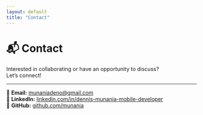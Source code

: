 ```yaml
---
layout: default
title: "Contact"
---
```


# 📬 Contact

Interested in collaborating or have an opportunity to discuss?  
Let’s connect!

---

📧 **Email:** [munaniadeno@gmail.com](mailto:munaniadeno@gmail.com)  
🔗 **LinkedIn:** [linkedin.com/in/dennis-munania-mobile-developer](https://www.linkedin.com/in/dennis-munania-mobile-developer/)  
🐙 **GitHub:** [github.com/munania](https://github.com/munania)
